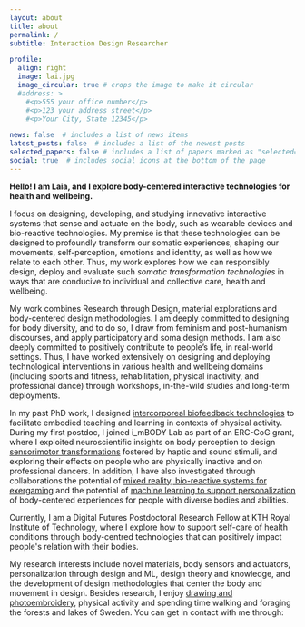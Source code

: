 ```yaml
---
layout: about
title: about
permalink: /
subtitle: Interaction Design Researcher

profile:
  align: right
  image: lai.jpg
  image_circular: true # crops the image to make it circular
  #address: >
    #<p>555 your office number</p>
    #<p>123 your address street</p>
    #<p>Your City, State 12345</p>

news: false  # includes a list of news items
latest_posts: false  # includes a list of the newest posts
selected_papers: false # includes a list of papers marked as "selected={true}"
social: true  # includes social icons at the bottom of the page
---
```


**Hello! I am Laia, and I explore body-centered interactive technologies for health and wellbeing.**

I focus on designing, developing, and studying innovative interactive systems that sense and actuate on the body, such as wearable devices and bio-reactive technologies. My premise is that these technologies can be designed to profoundly transform our somatic experiences, shaping our movements, self-perception, emotions and identity, as well as how we relate to each other. Thus, my work explores how we can responsibly design, deploy and evaluate such _somatic transformation technologies_ in ways that are conducive to individual and collective care, health and wellbeing.

My work combines Research through Design, material explorations and body-centered design methodologies. I am deeply committed to designing for body diversity, and to do so, I draw from feminism and post-humanism discourses, and apply participatory and soma design methods. I am also deeply committed to positively contribute to people’s life, in real-world settings. Thus, I have worked extensively on designing and deploying technological interventions in various health and wellbeing domains (including sports and fitness, rehabilitation, physical inactivity, and professional dance) through workshops, in-the-wild studies and long-term deployments.

In my past PhD work, I designed [intercorporeal biofeedback technologies](https://dl.acm.org/doi/10.1145/3582428) to facilitate embodied teaching and learning in contexts of physical activity. During my first postdoc, I joined i_mBODY Lab as part of an ERC-CoG grant, where I exploited neuroscientific insights on body perception to design [sensorimotor transformations](https://www.laiaturmovidal.com/projects/2_project-BiT/) fostered by haptic and sound stimuli, and exploring their effects on people who are physically inactive and on professional dancers. In addition, I have also investigated through collaborations the potential of [mixed reality, bio-reactive systems for exergaming](https://www.laiaturmovidal.com/projects/7_project-Exercube/) and the potential of [machine learning to support personalization](https://www.laiaturmovidal.com/projects/3_project-MovAI/) of body-centered experiences for people with diverse bodies and abilities.

Currently, I am a Digital Futures Postdoctoral Research Fellow at KTH Royal Institute of Technology, where I explore how to support self-care of health conditions through body-centred technologies that can positively impact people's relation with their bodies. 

My research interests include novel materials, body sensors and actuators, personalization through design and ML, design theory and knowledge, and the development of design methodologies that center the body and movement in design. Besides research, I enjoy [drawing and photoembroidery](https://www.instagram.com/laia.trmvdl/), physical activity and spending time walking and foraging the forests and lakes of Sweden. You can get in contact with me through:
